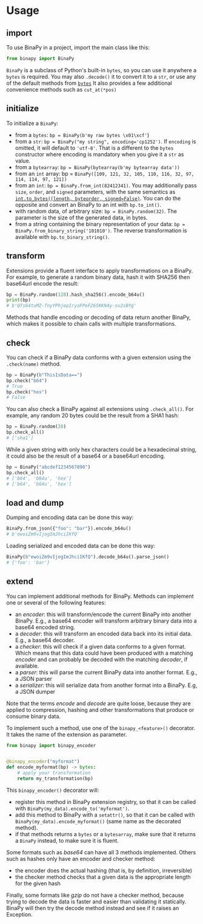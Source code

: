 # Usage

## import
To use BinaPy in a project, import the main class like this:

```python
from binapy import BinaPy
```

`BinaPy` is a subclass of Python's built-in `bytes`, so you can use it anywhere a `bytes` is required.
You may also `.decode()` it to convert it to a `str`, or use any of the default methods from [`bytes`](https://docs.python.org/3/library/stdtypes.html#bytes)
It also provides a few additional convenience methods such as `cut_at(*pos)`

## initialize
To initialize a `BinaPy`:

- from a `bytes`: `bp = BinaPy(b'my raw bytes \x01\xcf'`)
- from a `str`: `bp = BinaPy("my string", encoding='cp1252')`. If `encoding` is omitted, it will default to `'utf-8'`. That is a different to the `bytes` constructor where encoding is mandatory when you give it a `str` as value.
- from a `bytearray`: `bp = BinaPy(bytearray(b'my bytearray data'))`
- from an `int` array: bp = `BinaPy([109, 121, 32, 105, 110, 116, 32, 97, 114, 114, 97, 121])`
- from an `int`: `bp = BinaPy.from_int(82412341)`. You may additionally pass `size`, `order`, and `signed` parameters, with the same semantics as [`int.to_bytes((length, byteorder, signed=False)`](https://docs.python.org/3/library/stdtypes.html#int.to_bytes). You can do the opposite and convert an BinaPy to an int with `bp.to_int()`.
- with random data, of arbitrary size: `bp = BinaPy.random(32)`. The parameter is the size of the generated data, in bytes.
- from a string containing the binary representation of your data: `bp = BinaPy.from_binary_string('101010')`. The reverse transformation is available with `bp.to_binary_string()`.

## transform
Extensions provide a fluent interface to apply transformations on a BinaPy. For example, to generate a random binary data, hash it with SHA256 then base64url encode the result:
```python
bp = BinaPy.random(128).hash_sha256().encode_b64u()
print(bp)
# b'QTs64tuMZ-TnyYPhjopIryaFPeF26SKKN4y-su2sBYg'
```

Methods that handle encoding or decoding of data return another BinaPy, which makes it possible to chain calls with multiple transformations.

## check
You can check if a BinaPy data conforms with a given extension using the `.check(name)` method.

```python
bp = BinaPy(b"ThisIsData==")
bp.check("b64")
# True
bp.check("hex")
# False
```

You can also check a BinaPy against all extensions using `.check_all()`. For example,
any random 20 bytes could be the result from a SHA1 hash:
```python
bp = BinaPy.random(20)
bp.check_all()
# ['sha1']
```

While a given string with only hex characters could be a hexadecimal string, it could also be the result of a base64
or a base64url encoding.
```python
bp = BinaPy("abcdef1234567890")
bp.check_all()
# ['b64', 'b64u', 'hex']
# ['b64', 'b64u', 'hex']
```
## load and dump
Dumping and encoding data can be done this way:
```python
BinaPy.from_json({"foo": "bar"}).encode_b64u()
# b'ewoiZm9vIjogImJhciIKfQ'
```
Loading serialized and encoded data can be done this way:
```python
BinaPy(b"ewoiZm9vIjogImJhciIKfQ").decode_b64u().parse_json()
# {'foo': 'bar'}
```

## extend
You can implement additional methods for BinaPy. Methods can implement one or several of the following features:

- an *encoder*: this will transform/encode the current BinaPy into another BinaPy. E.g., a base64 encoder will transform arbitrary binary data into a base64 encoded string.
- a *decoder*: this will transform an encoded data back into its initial data. E.g., a base64 decoder.
- a *checker*: this will check if a given data conforms to a given format. Which means that this data could have been produced with a matching *encoder* and can probably be decoded with the matching *decoder*, if available.
- a *parser*: this will parse the current BinaPy data into another format. E.g., a JSON parser
- a *serializer*: this will serialize data from another format into a BinaPy. E.g, a JSON dumper

Note that the terms *encode* and *decode* are quite loose, because they are applied to compression, hashing and other transformations that produce or consume binary data.

To implement such a method, use one of the `binapy_<feature>()` decorator. It takes the name of the extension as parameter.

```python
from binapy import binapy_encoder


@binapy_encoder("myformat")
def encode_myformat(bp) -> bytes:
    # apply your transformation
    return my_transformation(bp)
```

This `binapy_encoder()` decorator will:

- register this method in BinaPy extension registry, so that it can be called with `BinaPy(my_data).encode_to('myformat')`.
- add this method to BinaPy with a `setattr()`, so that it can be called with `BinaPy(my_data).encode_myformat()` (same name as the decorated method).
- if that methods returns a `bytes` or a `bytesarray`, make sure that it returns a `BinaPy` instead, to make sure it is fluent.

Some formats such as *base64* can have all 3 methods implemented. Others such as hashes only have an encoder and checker method:

- the encoder does the actual hashing (that is, by definition, irreversible)
- the checker method checks that a given data is the appropriate length for the given hash

Finally, some formats like *gzip* do not have a checker method, because trying to decode the data is faster and easier than validating it statically.
BinaPy will then try the decode method instead and see if it raises an Exception.
